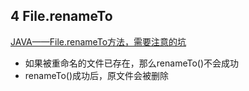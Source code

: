 ## 4 File.renameTo

[JAVA——File.renameTo方法，需要注意的坑](https://wenku.baidu.com/view/f1ece73fab114431b90d6c85ec3a87c241288a57.html)

* 如果被重命名的文件已存在，那么renameTo()不会成功
* renameTo()成功后，原文件会被删除